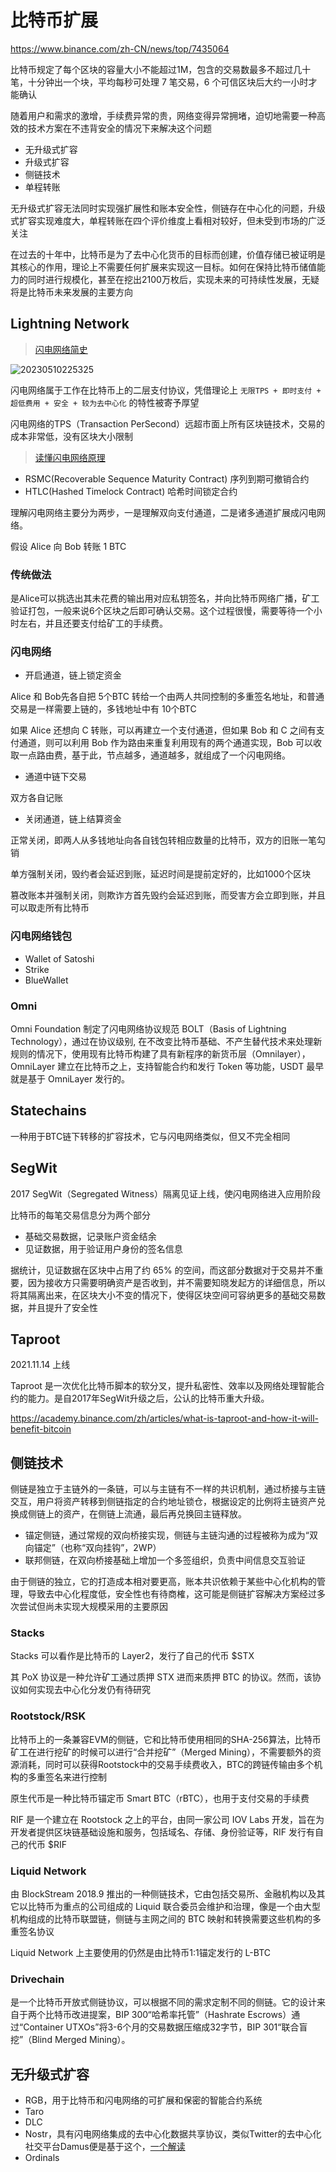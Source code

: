 # 比特币扩展

<https://www.binance.com/zh-CN/news/top/7435064>

比特币规定了每个区块的容量大小不能超过1M，包含的交易数最多不超过几十笔，十分钟出一个块，平均每秒可处理 7 笔交易，6 个可信区块后大约一小时才能确认

随着用户和需求的激增，手续费异常的贵，网络变得异常拥堵，迫切地需要一种高效的技术方案在不违背安全的情况下来解决这个问题

- 无升级式扩容
- 升级式扩容
- 侧链技术
- 单程转账

无升级式扩容无法同时实现强扩展性和账本安全性，侧链存在中心化的问题，升级式扩容实现难度大，单程转账在四个评价维度上看相对较好，但未受到市场的广泛关注

在过去的十年中，比特币是为了去中心化货币的目标而创建，价值存储已被证明是其核心的作用，理论上不需要任何扩展来实现这一目标。如何在保持比特币储值能力的同时进行规模化，甚至在挖出2100万枚后，实现未来的可持续性发展，无疑将是比特币未来发展的主要方向

## Lightning Network

> [闪电网络简史](https://www.theblockbeats.info/news/31352)

![20230510225325](http://image.zuoright.com/20230510225325.png)

闪电网络属于工作在比特币上的二层支付协议，凭借理论上 `无限TPS + 即时支付 + 超低费用 + 安全 + 较为去中心化` 的特性被寄予厚望

闪电网络的TPS（Transaction PerSecond）远超市面上所有区块链技术，交易的成本非常低，没有区块大小限制

> [读懂闪电网络原理](https://www.8btc.com/article/362358)

- RSMC(Recoverable Sequence Maturity Contract) 序列到期可撤销合约
- HTLC(Hashed Timelock Contract) 哈希时间锁定合约

理解闪电网络主要分为两步，一是理解双向支付通道，二是诸多通道扩展成闪电网络。

假设 Alice 向 Bob 转账 1 BTC

### 传统做法

是Alice可以挑选出其未花费的输出用对应私钥签名，并向比特币网络广播，矿工验证打包，一般来说6个区块之后即可确认交易。这个过程很慢，需要等待一个小时左右，并且还要支付给矿工的手续费。

### 闪电网络

- 开启通道，链上锁定资金

Alice 和 Bob先各自把 5个BTC 转给一个由两人共同控制的多重签名地址，和普通交易是一样需要上链的，多钱地址中有 10个BTC

如果 Alice 还想向 C 转账，可以再建立一个支付通道，但如果 Bob 和 C 之间有支付通道，则可以利用 Bob 作为路由来重复利用现有的两个通道实现，Bob 可以收取一点路由费，基于此，节点越多，通道越多，就组成了一个闪电网络。

- 通道中链下交易

双方各自记账

- 关闭通道，链上结算资金

正常关闭，即两人从多钱地址向各自钱包转相应数量的比特币，双方的旧账一笔勾销

单方强制关闭，毁约者会延迟到账，延迟时间是提前定好的，比如1000个区块

篡改账本并强制关闭，则欺诈方首先毁约会延迟到账，而受害方会立即到账，并且可以取走所有比特币

### 闪电网络钱包

- Wallet of Satoshi
- Strike
- BlueWallet

### Omni

Omni Foundation 制定了闪电网络协议规范 BOLT（Basis of Lightning Technology），通过在协议级别, 在不改变比特币基础、不产生替代技术来处理新规则的情况下，使用现有比特币构建了具有新程序的新货币层（Omnilayer），OmniLayer 建立在比特币之上，支持智能合约和发行 Token 等功能，USDT 最早就是基于 OmniLayer 发行的。

## Statechains

一种用于BTC链下转移的扩容技术，它与闪电网络类似，但又不完全相同

## SegWit

2017 SegWit（Segregated Witness）隔离见证上线，使闪电网络进入应用阶段

比特币的每笔交易信息分为两个部分

- 基础交易数据，记录账户资金结余
- 见证数据，用于验证用户身份的签名信息

据统计，见证数据在区块中占用了约 65% 的空间，而这部分数据对于交易并不重要，因为接收方只需要明确资产是否收到，并不需要知晓发起方的详细信息，所以将其隔离出来，在区块大小不变的情况下，使得区块空间可容纳更多的基础交易数据，并且提升了安全性

## Taproot

2021.11.14 上线

Taproot 是一次优化比特币脚本的软分叉，提升私密性、效率以及网络处理智能合约的能力。是自2017年SegWit升级之后，公认的比特币重大升级。

<https://academy.binance.com/zh/articles/what-is-taproot-and-how-it-will-benefit-bitcoin>

## 侧链技术

侧链是独立于主链外的一条链，可以与主链有不一样的共识机制，通过桥接与主链交互，用户将资产转移到侧链指定的合约地址锁仓，根据设定的比例将主链资产兑换成侧链上的资产，在侧链上流通，最后再兑换回主链释放。

- 锚定侧链，通过常规的双向桥接实现，侧链与主链沟通的过程被称为成为“双向锚定”（也称“双向挂钩”，2WP）
- 联邦侧链，在双向桥接基础上增加一个多签组织，负责中间信息交互验证

由于侧链的独立，它的打造成本相对要更高，账本共识依赖于某些中心化机构的管理，导致去中心化程度低，安全性也有待商榷，这可能是侧链扩容解决方案经过多次尝试但尚未实现大规模采用的主要原因

### Stacks

Stacks 可以看作是比特币的 Layer2，发行了自己的代币 $STX

其 PoX 协议是一种允许矿工通过质押 STX 进而来质押 BTC 的协议。然而，该协议如何实现去中心化分发仍有待研究

### Rootstock/RSK

比特币上的一条兼容EVM的侧链，它和比特币使用相同的SHA-256算法，比特币矿工在进行挖矿的时候可以进行“合并挖矿”（Merged Mining），不需要额外的资源消耗，同时可以获得Rootstock中的交易手续费收入，BTC的跨链传输由多个机构的多重签名来进行控制

原生代币是一种比特币锚定币 Smart BTC（rBTC），也用于支付交易的手续费

RIF 是一个建立在 Rootstock 之上的平台，由同一家公司 IOV Labs 开发，旨在为开发者提供区块链基础设施和服务，包括域名、存储、身份验证等，RIF 发行有自己的代币 $RIF

### Liquid Network

由 BlockStream 2018.9 推出的一种侧链技术，它由包括交易所、金融机构以及其它以比特币为重点的公司组成的 Liquid 联合委员会维护和治理，像是一个由大型机构组成的比特币联盟链，侧链与主网之间的 BTC 映射和转换需要这些机构的多重签名协议

Liquid Network 上主要使用的仍然是由比特币1:1锚定发行的 L-BTC

### Drivechain

是一个比特币开放式侧链协议，可以根据不同的需求定制不同的侧链。它的设计来自于两个比特币改进提案，BIP 300“哈希率托管”（Hashrate Escrows）通过“Container UTXOs”将3-6个月的交易数据压缩成32字节，BIP 301“联合盲挖”（Blind Merged Mining）。

## 无升级式扩容

- RGB，用于比特币和闪电网络的可扩展和保密的智能合约系统
- Taro
- DLC
- Nostr，具有闪电网络集成的去中心化数据共享协议，类似Twitter的去中心化社交平台Damus便是基于这个，[一个解读](https://mirror.xyz/0x22fFb47cb60FFbe669786AA1a8bAf6597ac935b2/kXuvmOjrFFkeBBNMWvXirhXsJT79G1ranzs8jw4Ku4Q)
- Ordinals
